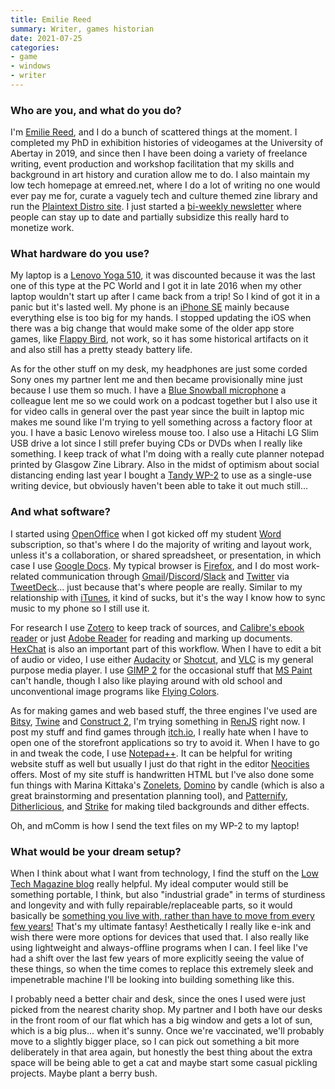 ```yaml
---
title: Emilie Reed
summary: Writer, games historian
date: 2021-07-25
categories:
- game
- windows
- writer 
---
```


### Who are you, and what do you do?

I'm [Emilie Reed](https://emreed.net/ "Emilie's website."), and I do a bunch of scattered things at the moment. I completed my PhD in exhibition histories of videogames at the University of Abertay in 2019, and since then I have been doing a variety of freelance writing, event production and workshop facilitation that my skills and background in art history and curation allow me to do. I also maintain my low tech homepage at emreed.net, where I do a lot of writing no one would ever pay me for, curate a vaguely tech and culture themed zine library and run the [Plaintext Distro site](https://plaintextdistro.neocities.org/ "A zine distribution site."). I just started a [bi-weekly newsletter](https://buttondown.email/deathtorealism "Emilie's newsletter.") where people can stay up to date and partially subsidize this really hard to monetize work.

### What hardware do you use?

My laptop is a [Lenovo Yoga 510][yoga-510], it was discounted because it was the last one of this type at the PC World and I got it in late 2016 when my other laptop wouldn't start up after I came back from a trip! So I kind of got it in a panic but it's lasted well. My phone is an [iPhone SE][iphone-se] mainly because everything else is too big for my hands. I stopped updating the iOS when there was a big change that would make some of the older app store games, like [Flappy Bird][flappy-bird-ios], not work, so it has some historical artifacts on it and also still has a pretty steady battery life.  

As for the other stuff on my desk, my headphones are just some corded Sony ones my partner lent me and then became provisionally mine just because I use them so much. I have a [Blue Snowball microphone][snowball] a colleague lent me so we could work on a podcast together but I also use it for video calls in general over the past year since the built in laptop mic makes me sound like I'm trying to yell something across a factory floor at you. I have a basic Lenovo wireless mouse too. I also use a Hitachi LG Slim USB drive a lot since I still prefer buying CDs or DVDs when I really like something. I keep track of what I'm doing with a really cute planner notepad printed by Glasgow Zine Library. Also in the midst of optimism about social distancing ending last year I bought a [Tandy WP-2][wp-2] to use as a single-use writing device, but obviously haven't been able to take it out much still...

### And what software?

I started using [OpenOffice][] when I got kicked off my student [Word][] subscription, so that's where I do the majority of writing and layout work, unless it's a collaboration, or shared spreadsheet, or presentation, in which case I use [Google Docs][google-docs]. My typical browser is [Firefox][], and I do most work-related communication through [Gmail][]/[Discord][]/[Slack][] and [Twitter][] via [TweetDeck][]... just because that's where people are really. Similar to my relationship with [iTunes][], it kind of sucks, but it's the way I know how to sync music to my phone so I still use it. 

For research I use [Zotero][] to keep track of sources, and [Calibre's ebook reader][calibre] or just [Adobe Reader][acrobat-reader] for reading and marking up documents. [HexChat][] is also an important part of this workflow. When I have to edit a bit of audio or video, I use either [Audacity][] or [Shotcut][], and [VLC][] is my general purpose media player. I use [GIMP 2][gimp] for the occasional stuff that [MS Paint][paint] can't handle, though I also like playing around with old school and unconventional image programs like [Flying Colors][flying-colors]. 

As for making games and web based stuff, the three engines I've used are [Bitsy][], [Twine][] and [Construct 2][construct], I'm trying something in [RenJS][] right now. I post my stuff and find games through [itch.io][], I really hate when I have to open one of the storefront applications so try to avoid it. When I have to go in and tweak the code, I use [Notepad++][notepad-plusplus]. It can be helpful for writing website stuff as well but usually I just do that right in the editor [Neocities][] offers. Most of my site stuff is handwritten HTML but I've also done some fun things with Marina Kittaka's [Zonelets][], [Domino][] by candle (which is also a great brainstorming and presentation planning tool), and [Patternify][], [Ditherlicious][], and [Strike][] for making tiled backgrounds and dither effects. 

Oh, and mComm is how I send the text files on my WP-2 to my laptop!

### What would be your dream setup?

When I think about what I want from technology, I find the stuff on the [Low Tech Magazine blog](https://solar.lowtechmagazine.com/ "A solar-powered tech magazine.") really helpful. My ideal computer would still be something portable, I think, but also "industrial grade" in terms of sturdiness and longevity and with fully repairable/replaceable parts, so it would basically be [something you live with, rather than have to move from every few years!](https://solar.lowtechmagazine.com/2020/12/how-and-why-i-stopped-buying-new-laptops.html "A Low-Tech Magazine article about keeping laptops for longer.") That's my ultimate fantasy! Aesthetically I really like e-ink and wish there were more options for devices that used that. I also really like using lightweight and always-offline programs when I can. I feel like I've had a shift over the last few years of more explicitly seeing the value of these things, so when the time comes to replace this extremely sleek and impenetrable machine I'll be looking into building something like this.

I probably need a better chair and desk, since the ones I used were just picked from the nearest charity shop. My partner and I both have our desks in the front room of our flat which has a big window and gets a lot of sun, which is a big plus... when it's sunny. Once we're vaccinated, we'll probably move to a slightly bigger place, so I can pick out something a bit more deliberately in that area again, but honestly the best thing about the extra space will be being able to get a cat and maybe start some casual pickling projects. Maybe plant a berry bush.

[acrobat-reader]: https://en.wikipedia.org/wiki/Adobe_Acrobat "PDF viewing software."
[audacity]: https://sourceforge.net/projects/audacity/ "An open-source, cross-platform audio editor."
[bitsy]: https://ledoux.itch.io/bitsy "A web-based game development tool."
[calibre]: https://calibre-ebook.com/ "An ebook library management tool."
[construct]: https://www.construct.net/en "Game development software."
[discord]: https://discordapp.com/ "A voice and text chat service."
[ditherlicious]: https://29a.ch/ditherlicious/ "A tool for dithering images."
[domino]: https://kool.tools/domino/#0,0 "A web-based tool for organising your thoughts."
[firefox]: https://www.mozilla.org/en-US/firefox/new/ "A cross-platform open-source web browser."
[flappy-bird-ios]: https://en.wikipedia.org/wiki/Flappy_Bird "A game about a bird avoiding pipes."
[flying-colors]: https://obscuritory.com/software/flying-colors-free/ "An image editor for Windows."
[gimp]: https://www.gimp.org/ "An open-source image editor."
[gmail]: https://mail.google.com/mail/ "Web-based email."
[google-docs]: https://en.wikipedia.org/wiki/Google_Docs "A web-based office suite."
[hexchat]: https://hexchat.github.io/ "An IRC client for Windows and Linux."
[iphone-se]: https://en.wikipedia.org/wiki/IPhone_SE "A 4 inch smartphone."
[itch.io]: https://itch.io/ "An indie game marketplace."
[itunes]: https://www.apple.com/itunes/ "A jukebox application and online store."
[neocities]: https://neocities.org "A free website building service."
[notepad-plusplus]: https://notepad-plus-plus.org/ "A free text/code editor for Windows."
[openoffice]: http://www.openoffice.org/ "An open-source office suite."
[paint]: https://en.wikipedia.org/wiki/Paint_(software) "An image editor included with Windows."
[patternify]: http://www.patternify.com/ "A tool for generating CSS patterns."
[renjs]: http://renjs.net/ "A framework for building visual novels."
[shotcut]: https://en.wikipedia.org/wiki/Shotcut "Video editing software."
[slack]: https://slack.com/ "A collaboration service."
[snowball]: http://bluemic.com/snowball/ "A USB microphone."
[strike]: https://amorphous.itch.io/strike "A 1-bit drawing tool."
[tweetdeck]: https://about.twitter.com/products/tweetdeck "A multi-column Twitter client."
[twine]: http://twinery.org/ "A tool for creating non-linear stories."
[twitter]: https://twitter.com/ "An online micro-blogging platform."
[vlc]: http://www.videolan.org/vlc/ "An open-source media player."
[word]: https://products.office.com/en-us/word "A document editor."
[wp-2]: http://tandy.wiki/WP-2 "An electric typewriter."
[yoga-510]: https://www.lenovo.com/au/en/laptops/yoga/yoga-500-series/Yoga-510-14-inch/p/88YG5000682 "A 14 inch PC laptop."
[zonelets]: https://zonelets.net/ "A service for publishing a weblog."
[zotero]: https://www.zotero.org/ "A research tool."
